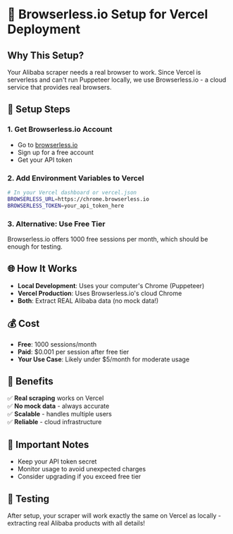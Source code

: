 # 🚀 Browserless.io Setup for Vercel Deployment

## Why This Setup?

Your Alibaba scraper needs a real browser to work. Since Vercel is serverless and can't run Puppeteer locally, we use Browserless.io - a cloud service that provides real browsers.

## 🔑 Setup Steps

### 1. Get Browserless.io Account
- Go to [browserless.io](https://browserless.io)
- Sign up for a free account
- Get your API token

### 2. Add Environment Variables to Vercel
```bash
# In your Vercel dashboard or vercel.json
BROWSERLESS_URL=https://chrome.browserless.io
BROWSERLESS_TOKEN=your_api_token_here
```

### 3. Alternative: Use Free Tier
Browserless.io offers 1000 free sessions per month, which should be enough for testing.

## 🌐 How It Works

- **Local Development**: Uses your computer's Chrome (Puppeteer)
- **Vercel Production**: Uses Browserless.io's cloud Chrome
- **Both**: Extract REAL Alibaba data (no mock data!)

## 💰 Cost
- **Free**: 1000 sessions/month
- **Paid**: $0.001 per session after free tier
- **Your Use Case**: Likely under $5/month for moderate usage

## 🎯 Benefits
✅ **Real scraping** works on Vercel  
✅ **No mock data** - always accurate  
✅ **Scalable** - handles multiple users  
✅ **Reliable** - cloud infrastructure  

## 🚨 Important Notes
- Keep your API token secret
- Monitor usage to avoid unexpected charges
- Consider upgrading if you exceed free tier

## 🔧 Testing
After setup, your scraper will work exactly the same on Vercel as locally - extracting real Alibaba products with all details! 
